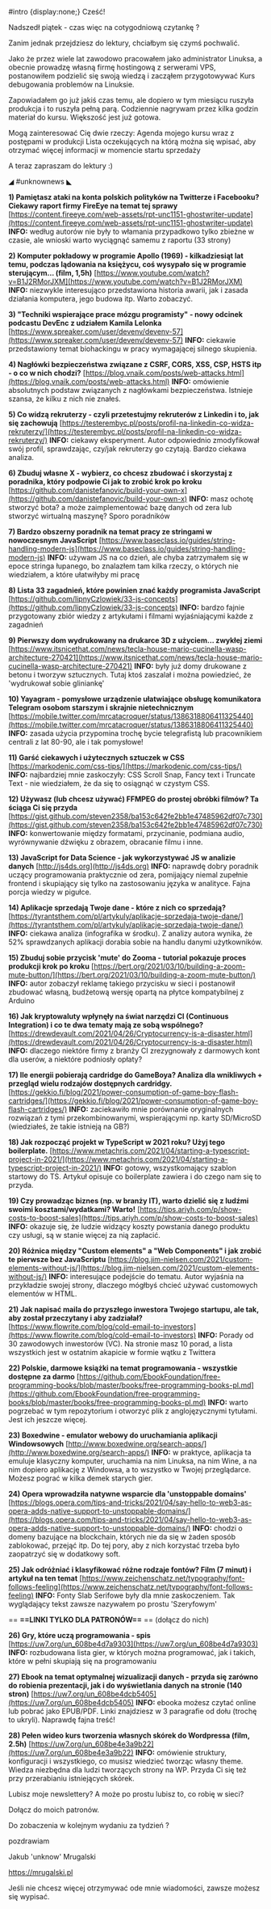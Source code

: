 #intro {display:none;}
Cześć!

Nadszedł piątek - czas więc na cotygodniową czytankę ?

Zanim jednak przejdziesz do lektury, chciałbym się czymś pochwalić.

Jako że przez wiele lat zawodowo pracowałem jako administrator Linuksa, a obecnie prowadzę własną firmę hostingową z serwerami VPS, postanowiłem podzielić się swoją wiedzą i zacząłem przygotowywać Kurs debugowania problemów na Linuksie.

Zapowiadałem go już jakiś czas temu, ale dopiero w tym miesiącu ruszyła produkcja i to ruszyła pełną parą.
Codziennie nagrywam przez kilka godzin materiał do kursu. Większość jest już gotowa.

Mogą zainteresować Cię dwie rzeczy:
Agenda mojego kursu wraz z postępami w produkcji
Lista oczekujących na którą można się wpisać, aby otrzymać więcej informacji w momencie startu sprzedaży
 

A teraz zapraszam do lektury :)

 

◢ #unknownews ◣


**1) Pamiętasz ataki na konta polskich polityków na Twitterze i Facebooku? Ciekawy raport firmy FireEye na temat tej sprawy**
[https://content.fireeye.com/web-assets/rpt-unc1151-ghostwriter-update](https://content.fireeye.com/web-assets/rpt-unc1151-ghostwriter-update)
**INFO:** według autorów nie były to włamania przypadkowo tylko zbieżne w czasie, ale wnioski warto wyciągnąć samemu z raportu (33 strony)


**2) Komputer pokładowy w programie Apollo (1969) - kilkadziesiąt lat temu, podczas lądowania na księżycu, coś wysypało się w programie sterującym... (film, 1,5h)**
[https://www.youtube.com/watch?v=B1J2RMorJXM](https://www.youtube.com/watch?v=B1J2RMorJXM)
**INFO:** niezwykle interesująco przedstawiona historia awarii, jak i zasada działania komputera, jego budowa itp. Warto zobaczyć.


**3) "Techniki wspierające prace mózgu programisty" - nowy odcinek podcastu DevEnc z udziałem Kamila Lelonka**
[https://www.spreaker.com/user/devenv/devenv-57](https://www.spreaker.com/user/devenv/devenv-57)
**INFO:** ciekawie przedstawiony temat biohackingu w pracy wymagającej silnego skupienia.


**4) Nagłówki bezpieczeństwa związane z CSRF, CORS, XSS, CSP, HSTS itp - o co w nich chodzi?**
[https://blog.vnaik.com/posts/web-attacks.html](https://blog.vnaik.com/posts/web-attacks.html)
**INFO:** omówienie absolutnych podstaw związanych z nagłówkami bezpieczeństwa. Istnieje szansa, że kilku z nich nie znałeś.


**5) Co widzą rekruterzy - czyli przetestujmy rekruterów z Linkedin i to, jak się zachowują**
[https://testerembyc.pl/posts/profil-na-linkedin-co-widza-rekruterzy/](https://testerembyc.pl/posts/profil-na-linkedin-co-widza-rekruterzy/)
**INFO:** ciekawy eksperyment. Autor odpowiednio zmodyfikował swój profil, sprawdzając, czy/jak rekruterzy go czytają. Bardzo ciekawa analiza.


**6) Zbuduj własne X - wybierz, co chcesz zbudować i skorzystaj z poradnika, który podpowie Ci jak to zrobić krok po kroku**
[https://github.com/danistefanovic/build-your-own-x](https://github.com/danistefanovic/build-your-own-x)
**INFO:** masz ochotę stworzyć bota? a może zaimplementować bazę danych od zera lub stworzyć wirtualną maszynę? Sporo poradników


**7) Bardzo obszerny poradnik na temat pracy ze stringami w nowoczesnym JavaScript**
[https://www.baseclass.io/guides/string-handling-modern-js](https://www.baseclass.io/guides/string-handling-modern-js)
**INFO:** używam JS na co dzień, ale chyba zatrzymałem się w epoce stringa łupanego, bo znalazłem tam kilka rzeczy, o których nie wiedziałem, a które ułatwiłyby mi pracę


**8) Lista 33 zagadnień, które powinien znać każdy programista JavaScript**
[https://github.com/lipnyCzlowiek/33-js-concepts](https://github.com/lipnyCzlowiek/33-js-concepts)
**INFO:** bardzo fajnie przygotowany zbiór wiedzy z artykułami i filmami wyjaśniającymi każde z zagadnień


**9) Pierwszy dom wydrukowany na drukarce 3D z użyciem... zwykłej ziemi**
[https://www.itsnicethat.com/news/tecla-house-mario-cucinella-wasp-architecture-270421](https://www.itsnicethat.com/news/tecla-house-mario-cucinella-wasp-architecture-270421)
**INFO:** były już domy drukowane z betonu i tworzyw sztucznych. Tutaj ktoś zaszalał i można powiedzieć, że 'wydrukował sobie gliniankę'


**10) Yayagram - pomysłowe urządzenie ułatwiające obsługę komunikatora Telegram osobom starszym i skrajnie nietechnicznym**
[https://mobile.twitter.com/mrcatacroquer/status/1386318806411325440](https://mobile.twitter.com/mrcatacroquer/status/1386318806411325440)
**INFO:** zasada użycia przypomina trochę bycie telegrafistą lub pracownikiem centrali z lat 80-90, ale i tak pomysłowe!


**11) Garść ciekawych i użytecznych sztuczek w CSS**
[https://markodenic.com/css-tips/](https://markodenic.com/css-tips/)
**INFO:** najbardziej mnie zaskoczyły: CSS Scroll Snap, Fancy text i Truncate Text - nie wiedziałem, że da się to osiągnąć w czystym CSS.


**12) Używasz (lub chcesz używać) FFMPEG do prostej obróbki filmów? Ta ściąga Ci się przyda**
[https://gist.github.com/steven2358/ba153c642fe2bb1e47485962df07c730](https://gist.github.com/steven2358/ba153c642fe2bb1e47485962df07c730)
**INFO:** konwertowanie między formatami, przycinanie, podmiana audio, wyrównywanie dźwięku z obrazem, obracanie filmu i inne.


**13) JavaScript for Data Science - jak wykorzystywać JS w analizie danych**
[http://js4ds.org](http://js4ds.org)
**INFO:** naprawdę dobry poradnik uczący programowania praktycznie od zera, pomijający niemal zupełnie frontend i skupiający się tylko na zastosowaniu języka w analityce. Fajna porcja wiedzy w pigułce.


**14) Aplikacje sprzedają Twoje dane - które z nich co sprzedają?**
[https://tyrantsthem.com/pl/artykuly/aplikacje-sprzedaja-twoje-dane/](https://tyrantsthem.com/pl/artykuly/aplikacje-sprzedaja-twoje-dane/)
**INFO:** ciekawa analiza (infografika w środku). Z analizy autora wynika, że 52% sprawdzanych aplikacji dorabia sobie na handlu danymi użytkowników.


**15) Zbuduj sobie przycisk 'mute' do Zooma - tutorial pokazuje proces produkcji krok po kroku**
[https://bert.org/2021/03/10/building-a-zoom-mute-button/](https://bert.org/2021/03/10/building-a-zoom-mute-button/)
**INFO:** autor zobaczył reklamę takiego przycisku w sieci i postanowił zbudować własną, budżetową wersję opartą na płytce kompatybilnej z Arduino


**16) Jak kryptowaluty wpłynęły na świat narzędzi CI (Continuous Integration) i co te dwa tematy mają ze sobą wspólnego?**
[https://drewdevault.com/2021/04/26/Cryptocurrency-is-a-disaster.html](https://drewdevault.com/2021/04/26/Cryptocurrency-is-a-disaster.html)
**INFO:** dlaczego niektóre firmy z branży CI zrezygnowały z darmowych kont dla userów, a niektóre podniosły opłaty?


**17) Ile energii pobierają cardridge do GameBoya? Analiza dla wnikliwych + przegląd wielu rodzajów dostępnych cardridgy.**
[https://gekkio.fi/blog/2021/power-consumption-of-game-boy-flash-cartridges/](https://gekkio.fi/blog/2021/power-consumption-of-game-boy-flash-cartridges/)
**INFO:** zaciekawiło mnie porównanie oryginalnych rozwiązań z tymi przekombinowanymi, wspierającymi np. karty SD/MicroSD (wiedziałeś, że takie istnieją na GB?)


**18) Jak rozpocząć projekt w TypeScript w 2021 roku? Użyj tego boilerplate.**
[https://www.metachris.com/2021/04/starting-a-typescript-project-in-2021/](https://www.metachris.com/2021/04/starting-a-typescript-project-in-2021/)
**INFO:** gotowy, wszystkomający szablon startowy do TS. Artykuł opisuje co boilerplate zawiera i do czego nam się to przyda.


**19) Czy prowadząc biznes (np. w branży IT), warto dzielić się z ludźmi swoimi kosztami/wydatkami? Warto!**
[https://tips.ariyh.com/p/show-costs-to-boost-sales](https://tips.ariyh.com/p/show-costs-to-boost-sales)
**INFO:** okazuje się, że ludzie widzący koszty powstania danego produktu czy usługi, są w stanie więcej za nią zapłacić.


**20) Różnica między "Custom elements" a "Web Components" i jak zrobić te pierwsze bez JavaScriptu**
[https://blog.jim-nielsen.com/2021/custom-elements-without-js/](https://blog.jim-nielsen.com/2021/custom-elements-without-js/)
**INFO:** interesujące podejście do tematu. Autor wyjaśnia na przykładzie swojej strony, dlaczego mógłbyś chcieć używać customowych elementów w HTML.


**21) Jak napisać maila do przyszłego inwestora Twojego startupu, ale tak, aby został przeczytany i aby zadziałał?**
[https://www.flowrite.com/blog/cold-email-to-investors](https://www.flowrite.com/blog/cold-email-to-investors)
**INFO:** Porady od 30 zawodowych inwestorów (VC). Na stronie masz 10 porad, a lista wszystkich jest w ostatnim akapicie w formie wątku z Twittera


**22) Polskie, darmowe książki na temat programowania - wszystkie dostępne za darmo**
[https://github.com/EbookFoundation/free-programming-books/blob/master/books/free-programming-books-pl.md](https://github.com/EbookFoundation/free-programming-books/blob/master/books/free-programming-books-pl.md)
**INFO:** warto pogrzebać w tym repozytorium i otworzyć plik z anglojęzycznymi tytułami. Jest ich jeszcze więcej.


**23) Boxedwine - emulator webowy do uruchamiania aplikacji Windowsowych**
[http://www.boxedwine.org/search-apps/](http://www.boxedwine.org/search-apps/)
**INFO:** w praktyce, aplikacja ta emuluje klasyczny komputer, uruchamia na nim Linuksa, na nim Wine, a na nim dopiero aplikację z Windowsa, a to wszystko w Twojej przeglądarce. Możesz pograć w kilka demek starych gier.


**24) Opera wprowadziła natywne wsparcie dla 'unstoppable domains'**
[https://blogs.opera.com/tips-and-tricks/2021/04/say-hello-to-web3-as-opera-adds-native-support-to-unstoppable-domains/](https://blogs.opera.com/tips-and-tricks/2021/04/say-hello-to-web3-as-opera-adds-native-support-to-unstoppable-domains/)
**INFO:** chodzi o domeny bazujące na blockchain, których nie da się w żaden sposób zablokować, przejąć itp. Do tej pory, aby z nich korzystać trzeba było zaopatrzyć się w dodatkowy soft.


**25) Jak odróżniać i klasyfikować różne rodzaje fontów? Film (7 minut) i artykuł na ten temat**
[https://www.zeichenschatz.net/typography/font-follows-feeling](https://www.zeichenschatz.net/typography/font-follows-feeling)
**INFO:** Fonty Slab Serifowe były dla mnie zaskoczeniem. Tak wyglądający tekst zawsze nazywałem po prostu 'Szeryfowym'


== **==LINKI TYLKO DLA PATRONÓW==**
 == (dołącz do nich)

**26) Gry, które uczą programowania - spis**
[https://uw7.org/un_608be4d7a9303](https://uw7.org/un_608be4d7a9303)
**INFO:** rozbudowana lista gier, w których można programować, jak i takich, które w pełni skupiają się na programowaniu


**27) Ebook na temat optymalnej wizualizacji danych - przyda się zarówno do robienia prezentacji, jak i do wyświetlania danych na stronie (140 stron)**
[https://uw7.org/un_608be4dcb5405](https://uw7.org/un_608be4dcb5405)
**INFO:** ebooka możesz czytać online lub pobrać jako EPUB/PDF. Linki znajdziesz w 3 paragrafie od dołu (trochę to ukryli). Naprawdę fajna treść!


**28) Pełen wideo kurs tworzenia własnych skórek do Wordpressa (film, 2.5h)**
[https://uw7.org/un_608be4e3a9b22](https://uw7.org/un_608be4e3a9b22)
**INFO:** omówienie struktury, konfiguracji i wszystkiego, co musisz wiedzieć tworząc własny theme. Wiedza niezbędna dla ludzi tworzących strony na WP. Przyda Ci się też przy przerabianiu istniejących skórek.


 

Lubisz moje newslettery? A może po prostu lubisz to, co robię w sieci?

Dołącz do moich patronów.

 

Do zobaczenia w kolejnym wydaniu za tydzień ? 

 
pozdrawiam

Jakub 'unknow' Mrugalski

https://mrugalski.pl

 
Jeśli nie chcesz więcej otrzymywać ode mnie wiadomości, zawsze możesz się wypisać.